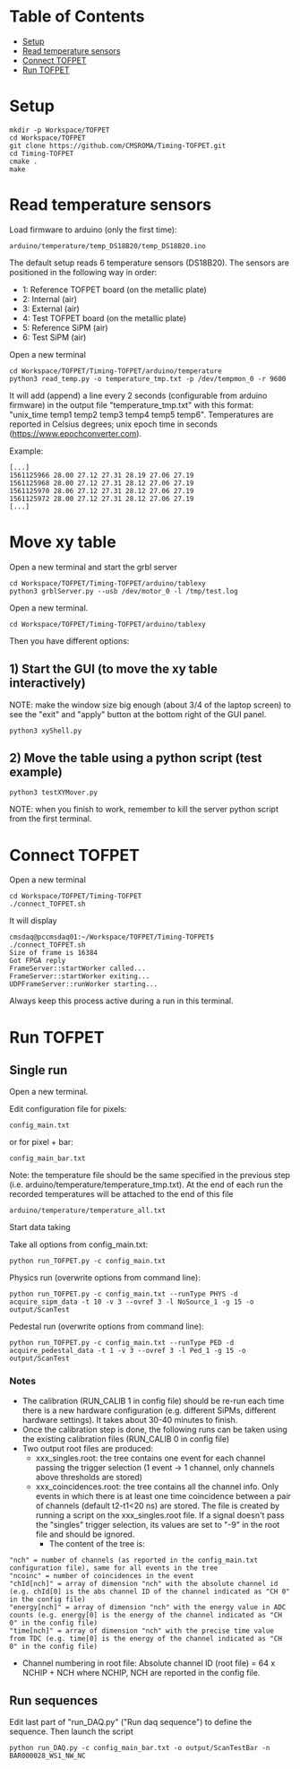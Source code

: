 # Table of Contents
- [Setup](#user-content-setup)
- [Read temperature sensors](#user-content-read-temperature-sensors)
- [Connect TOFPET](#user-content-connect-tofpet)
- [Run TOFPET](#user-content-run-tofpet)

# Setup

```
mkdir -p Workspace/TOFPET
cd Workspace/TOFPET
git clone https://github.com/CMSROMA/Timing-TOFPET.git
cd Timing-TOFPET
cmake .
make
```

# Read temperature sensors

Load firmware to arduino (only the first time):
```
arduino/temperature/temp_DS18B20/temp_DS18B20.ino
```
The default setup reads 6 temperature sensors (DS18B20).
The sensors are positioned in the following way in order:
- 1: Reference TOFPET board (on the metallic plate)   
- 2: Internal (air)
- 3: External (air)
- 4: Test TOFPET board (on the metallic plate) 
- 5: Reference SiPM (air)
- 6: Test SiPM (air)

Open a new terminal
```
cd Workspace/TOFPET/Timing-TOFPET/arduino/temperature
python3 read_temp.py -o temperature_tmp.txt -p /dev/tempmon_0 -r 9600
```

It will add (append) a line every 2 seconds (configurable from arduino firmware) in the output file "temperature_tmp.txt" with this format: "unix_time temp1 temp2 temp3 temp4 temp5 temp6". Temperatures are reported in Celsius degrees; unix epoch time in seconds (https://www.epochconverter.com).

Example:
```
[...]
1561125966 28.00 27.12 27.31 28.19 27.06 27.19
1561125968 28.00 27.12 27.31 28.12 27.06 27.19
1561125970 28.06 27.12 27.31 28.12 27.06 27.19
1561125972 28.00 27.12 27.31 28.12 27.06 27.19
[...]
```

# Move xy table

Open a new terminal and start the grbl server
```
cd Workspace/TOFPET/Timing-TOFPET/arduino/tablexy
python3 grblServer.py --usb /dev/motor_0 -l /tmp/test.log
```

Open a new terminal. 
```
cd Workspace/TOFPET/Timing-TOFPET/arduino/tablexy
```

Then you have different options:

## 1) Start the GUI (to move the xy table interactively)
NOTE: make the window size big enough (about 3/4 of the laptop screen) 
to see the "exit" and "apply" button at the bottom right of the GUI panel.
```
python3 xyShell.py
```

## 2) Move the table using a python script (test example)
```
python3 testXYMover.py
```

NOTE: when you finish to work, remember to kill the server python script from the first terminal.

# Connect TOFPET

Open a new terminal
```
cd Workspace/TOFPET/Timing-TOFPET
./connect_TOFPET.sh
```

It will display
```
cmsdaq@pccmsdaq01:~/Workspace/TOFPET/Timing-TOFPET$ ./connect_TOFPET.sh 
Size of frame is 16384
Got FPGA reply
FrameServer::startWorker called...
FrameServer::startWorker exiting...
UDPFrameServer::runWorker starting...
```

Always keep this process active during a run in this terminal.

# Run TOFPET

## Single run

Open a new terminal. 

Edit configuration file for pixels:
```
config_main.txt
```
or for pixel + bar:
```
config_main_bar.txt
```
Note: the temperature file should be the same specified in the previous step (i.e. arduino/temperature/temperature_tmp.txt). At the end of each run the recorded temperatures will be attached to the end of this file 
```
arduino/temperature/temperature_all.txt
```

Start data taking

Take all options from config_main.txt:
```
python run_TOFPET.py -c config_main.txt
```

Physics run (overwrite options from command line):
```
python run_TOFPET.py -c config_main.txt --runType PHYS -d acquire_sipm_data -t 10 -v 3 --ovref 3 -l NoSource_1 -g 15 -o output/ScanTest
```
Pedestal run (overwrite options from command line):
```
python run_TOFPET.py -c config_main.txt --runType PED -d acquire_pedestal_data -t 1 -v 3 --ovref 3 -l Ped_1 -g 15 -o output/ScanTest
```

### Notes
- The calibration (RUN_CALIB 1 in config file) should be re-run each time there is a new hardware configuration (e.g. different SiPMs, different hardware settings). It takes about 30-40 minutes to finish. 
- Once the calibration step is done, the following runs can be taken using the existing calibration files (RUN_CALIB 0 in config file) 
- Two output root files are produced: 
  - xxx_singles.root: the tree contains one event for each channel passing the trigger selection (1 event -> 1 channel, only channels above thresholds are stored)  
  - xxx_coincidences.root: the tree contains all the channel info. Only events in which there is at least one time coincidence between a pair of channels (default t2-t1<20 ns) are stored. The file is created by running a script on the xxx_singles.root file. If a signal doesn't pass the "singles" trigger selection, its values are set to "-9" in the root file and should be ignored. 
     - The content of the tree is:
```
"nch" = number of channels (as reported in the config_main.txt configuration file), same for all events in the tree
"ncoinc" = number of coincidences in the event
"chId[nch]" = array of dimension "nch" with the absolute channel id (e.g. chId[0] is the abs channel ID of the channel indicated as "CH 0" in the config file) 
"energy[nch]" = array of dimension "nch" with the energy value in ADC counts (e.g. energy[0] is the energy of the channel indicated as "CH 0" in the config file) 
"time[nch]" = array of dimension "nch" with the precise time value from TDC (e.g. time[0] is the energy of the channel indicated as "CH 0" in the config file) 

```
- Channel numbering in root file: Absolute channel ID (root file) = 64 x NCHIP + NCH  where NCHIP, NCH are reported in the config file.


## Run sequences

Edit last part of "run_DAQ.py" ("Run daq sequence") to define the sequence.
Then launch the script
```
python run_DAQ.py -c config_main_bar.txt -o output/ScanTestBar -n BAR000028_WS1_NW_NC
```
